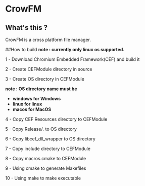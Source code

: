 # CrowFM

## What's this ?

CrowFM is a cross platform file manager.

##How to build
**note : currently only linux os supported.**

1 - Download Chromium Embedded Framework(CEF) and build it

2 - Create CEFModule directory in source
 
3 - Create OS directory in CEFModule

**note : OS directory name must be** 
* **windows for Windows**
* **linux for linux**
* **macos for MacOS**

4 - Copy CEF Resources directory to CEFModule
 
5 - Copy Release/*.* to OS directory

6 - Copy libcef_dll_wrapper to OS directory
 
7 - Copy include directory to CEFModule

8 - Copy macros.cmake to CEFModule

9 - Using cmake to generate Makefiles

10 - Using make to make executable

